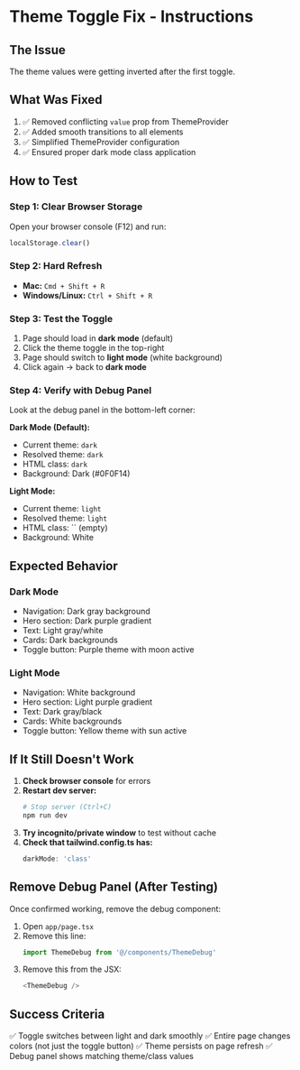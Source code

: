 # Theme Toggle Fix - Instructions

## The Issue
The theme values were getting inverted after the first toggle.

## What Was Fixed
1. ✅ Removed conflicting `value` prop from ThemeProvider
2. ✅ Added smooth transitions to all elements
3. ✅ Simplified ThemeProvider configuration
4. ✅ Ensured proper dark mode class application

## How to Test

### Step 1: Clear Browser Storage
Open your browser console (F12) and run:
```javascript
localStorage.clear()
```

### Step 2: Hard Refresh
- **Mac:** `Cmd + Shift + R`
- **Windows/Linux:** `Ctrl + Shift + R`

### Step 3: Test the Toggle
1. Page should load in **dark mode** (default)
2. Click the theme toggle in the top-right
3. Page should switch to **light mode** (white background)
4. Click again → back to **dark mode**

### Step 4: Verify with Debug Panel
Look at the debug panel in the bottom-left corner:

**Dark Mode (Default):**
- Current theme: `dark`
- Resolved theme: `dark`
- HTML class: `dark`
- Background: Dark (#0F0F14)

**Light Mode:**
- Current theme: `light`
- Resolved theme: `light`
- HTML class: `` (empty)
- Background: White

## Expected Behavior

### Dark Mode
- Navigation: Dark gray background
- Hero section: Dark purple gradient
- Text: Light gray/white
- Cards: Dark backgrounds
- Toggle button: Purple theme with moon active

### Light Mode
- Navigation: White background
- Hero section: Light purple gradient
- Text: Dark gray/black
- Cards: White backgrounds
- Toggle button: Yellow theme with sun active

## If It Still Doesn't Work

1. **Check browser console** for errors
2. **Restart dev server:**
   ```bash
   # Stop server (Ctrl+C)
   npm run dev
   ```
3. **Try incognito/private window** to test without cache
4. **Check that tailwind.config.ts has:**
   ```typescript
   darkMode: 'class'
   ```

## Remove Debug Panel (After Testing)

Once confirmed working, remove the debug component:

1. Open `app/page.tsx`
2. Remove this line:
   ```typescript
   import ThemeDebug from '@/components/ThemeDebug'
   ```
3. Remove this from the JSX:
   ```typescript
   <ThemeDebug />
   ```

## Success Criteria
✅ Toggle switches between light and dark smoothly
✅ Entire page changes colors (not just the toggle button)
✅ Theme persists on page refresh
✅ Debug panel shows matching theme/class values
